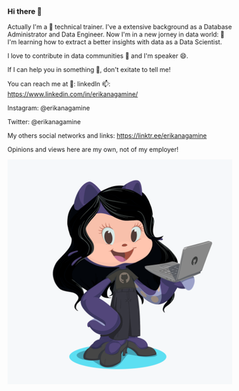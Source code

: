 ### Hi there 👋

Actually I'm a 🔭 technical trainer. I've a extensive background as a Database Administrator and Data Engineer. Now I'm in a new jorney in data world: 🌱 I'm learning how to extract a better insights with data as a Data Scientist.

I love to contribute in data communities 👯 and I'm speaker 😄.

If I can help you in something 💬, don't exitate to tell me!

You can reach me at 👯:
linkedIn 📫: https://www.linkedin.com/in/erikanagamine/

Instagram: @erikanagamine

Twitter: @erikanagamine

My others social networks and links: https://linktr.ee/erikanagamine

Opinions and views here are my own, not of my employer!


![Erika Nagamine - Octocat](octocat.png "Erika - Octocat")



<!--
**erikanagamine/erikanagamine** is a ✨ _special_ ✨ repository because its `README.md` (this file) appears on your GitHub profile.

Here are some ideas to get you started:

- 🔭 I’m currently working on ...
- 🌱 I’m currently learning ...
- 👯 I’m looking to collaborate on ...
- 🤔 I’m looking for help with ...
- 💬 Ask me about ...
- 📫 How to reach me: ...
- 😄 Pronouns: ...
- ⚡ Fun fact: ...
-->
